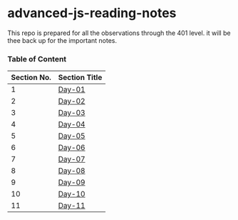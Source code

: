 # advanced-js-reading-notes
This repo is prepared for all the observations through the 401 level. it will be thee back up for the important notes.


### Table of Content

| **Section No.** | **Section Title**                      |
| --------------- | -------------------------------------- |
| 1               | [Day-01](./first-day/01-prep-and-tdd.md) |
| 2               | [Day-02](./sec-day/02-read.md) |
| 3               | [Day-03](./third-day/03-read.md) |
| 4               | [Day-04](./fourth-day/04-readme.md) |
| 5               | [Day-05](./fifth-day/05-readme.md) |
| 6               | [Day-06](./sixth-day/06-readme.md) |
| 7               | [Day-07](./seventh-day/07-readme.md) |
| 8               | [Day-08](./eighth-day/08-readme.md) |
| 9               | [Day-09](./ninth-day/09-readme.md) |
|10               | [Day-10](./10th-day/10-readme.md) |
|11               | [Day-11](./11th-day/11-readme.md) |

